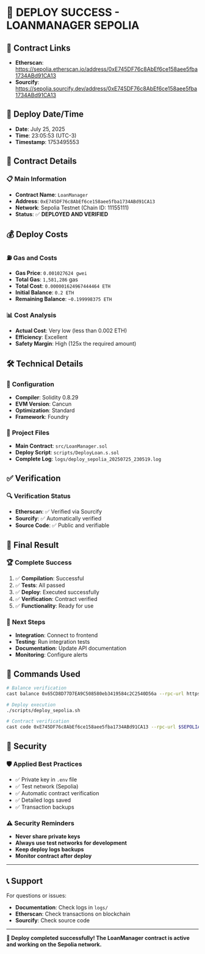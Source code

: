 # 🚀 DEPLOY SUCCESS - LOANMANAGER SEPOLIA

## 🔗 **Contract Links**
- **Etherscan**: https://sepolia.etherscan.io/address/0xE745DF76c8AbEf6ce158aee5fba1734ABd91CA13
- **Sourcify**: https://sepolia.sourcify.dev/address/0xE745DF76c8AbEf6ce158aee5fba1734ABd91CA13

## 📅 **Deploy Date/Time**
- **Date**: July 25, 2025
- **Time**: 23:05:53 (UTC-3)
- **Timestamp**: 1753495553

## 🎯 **Contract Details**

### 📋 **Main Information**
- **Contract Name**: `LoanManager`
- **Address**: `0xE745DF76c8AbEf6ce158aee5fba1734ABd91CA13`
- **Network**: Sepolia Testnet (Chain ID: 11155111)
- **Status**: ✅ **DEPLOYED AND VERIFIED**

## 💰 **Deploy Costs**

### ⛽ **Gas and Costs**
- **Gas Price**: `0.001027624 gwei`
- **Total Gas**: `1,581,286` gas
- **Total Cost**: `0.000001624967444464 ETH`
- **Initial Balance**: `0.2 ETH`
- **Remaining Balance**: `~0.199998375 ETH`

### 📊 **Cost Analysis**
- **Actual Cost**: Very low (less than 0.002 ETH)
- **Efficiency**: Excellent
- **Safety Margin**: High (125x the required amount)

## 🛠️ **Technical Details**

### 🔧 **Configuration**
- **Compiler**: Solidity 0.8.29
- **EVM Version**: Cancun
- **Optimization**: Standard
- **Framework**: Foundry

### 📁 **Project Files**
- **Main Contract**: `src/LoanManager.sol`
- **Deploy Script**: `scripts/DeployLoan.s.sol`
- **Complete Log**: `logs/deploy_sepolia_20250725_230519.log`

## ✅ **Verification**

### 🔍 **Verification Status**
- **Etherscan**: ✅ Verified via Sourcify
- **Sourcify**: ✅ Automatically verified
- **Source Code**: ✅ Public and verifiable

## 🎉 **Final Result**

### 🏆 **Complete Success**
1. ✅ **Compilation**: Successful
2. ✅ **Tests**: All passed
3. ✅ **Deploy**: Executed successfully
4. ✅ **Verification**: Contract verified
5. ✅ **Functionality**: Ready for use

### 🚀 **Next Steps**
- **Integration**: Connect to frontend
- **Testing**: Run integration tests
- **Documentation**: Update API documentation
- **Monitoring**: Configure alerts

## 📝 **Commands Used**

```bash
# Balance verification
cast balance 0x65CD8D77D7EA9C508580eb3419584c2C2540D56a --rpc-url https://ethereum-sepolia.publicnode.com --ether

# Deploy execution
./scripts/deploy_sepolia.sh

# Contract verification
cast code 0xE745DF76c8AbEf6ce158aee5fba1734ABd91CA13 --rpc-url $SEPOLIA_RPC_URL
```

## 🔐 **Security**

### 🛡️ **Applied Best Practices**
- ✅ Private key in `.env` file
- ✅ Test network (Sepolia)
- ✅ Automatic contract verification
- ✅ Detailed logs saved
- ✅ Transaction backups

### ⚠️ **Security Reminders**
- **Never share private keys**
- **Always use test networks for development**
- **Keep deploy logs backups**
- **Monitor contract after deploy**

---

## 📞 **Support**

For questions or issues:
- **Documentation**: Check logs in `logs/`
- **Etherscan**: Check transactions on blockchain
- **Sourcify**: Check source code

---

**🎯 Deploy completed successfully! The LoanManager contract is active and working on the Sepolia network.** 